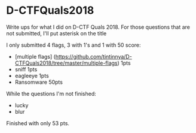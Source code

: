 # D-CTFQuals2018
Write ups for what I did on D-CTF Quals 2018. For those questions that are not submitted, I'll put asterisk on the title

I only submitted 4 flags, 3 with 1's and 1 with 50 score:
- [multiple flags] (https://github.com/tintinnya/D-CTFQuals2018/tree/master/multiple-flags) 1pts
- sniff 1pts
- eagleeye 1pts
- Ransomware 50pts

While the questions I'm not finished:
- lucky 
- blur

Finished with only 53 pts.
